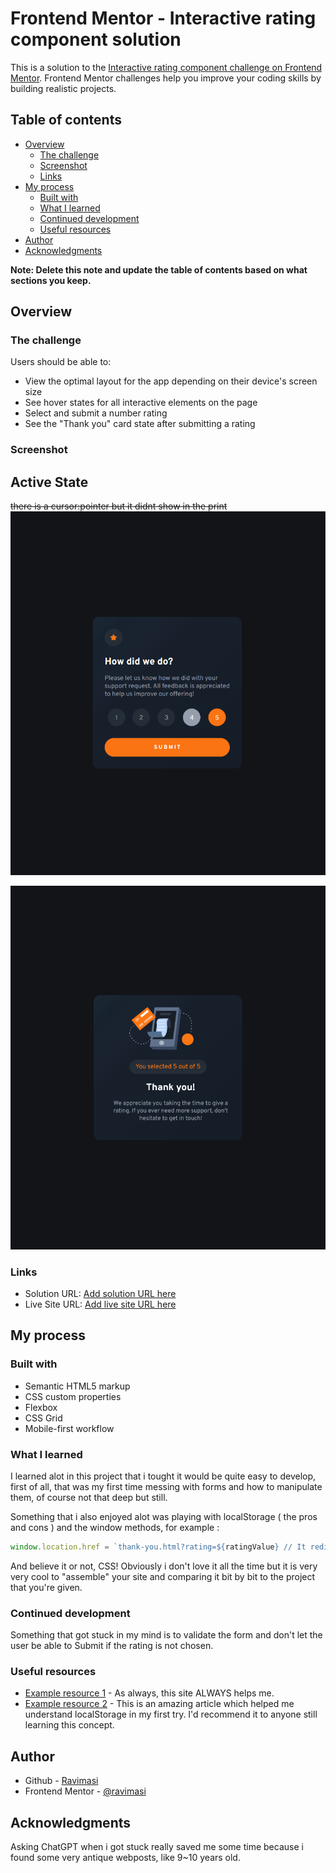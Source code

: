 # Frontend Mentor - Interactive rating component solution

This is a solution to the [Interactive rating component challenge on Frontend Mentor](https://www.frontendmentor.io/challenges/interactive-rating-component-koxpeBUmI). Frontend Mentor challenges help you improve your coding skills by building realistic projects.

## Table of contents

- [Overview](#overview)
  - [The challenge](#the-challenge)
  - [Screenshot](#screenshot)
  - [Links](#links)
- [My process](#my-process)
  - [Built with](#built-with)
  - [What I learned](#what-i-learned)
  - [Continued development](#continued-development)
  - [Useful resources](#useful-resources)
- [Author](#author)
- [Acknowledgments](#acknowledgments)

**Note: Delete this note and update the table of contents based on what sections you keep.**

## Overview

### The challenge

Users should be able to:

- View the optimal layout for the app depending on their device's screen size
- See hover states for all interactive elements on the page
- Select and submit a number rating
- See the "Thank you" card state after submitting a rating

### Screenshot

## Active State

~~there is a cursor:pointer but it didnt show in the print~~
![Active State](image-1.png)

![Thank-you Page](image-3.png)

### Links

- Solution URL: [Add solution URL here](https://your-solution-url.com)
- Live Site URL: [Add live site URL here](https://your-live-site-url.com)

## My process

### Built with

- Semantic HTML5 markup
- CSS custom properties
- Flexbox
- CSS Grid
- Mobile-first workflow

### What I learned

I learned alot in this project that i tought it would be quite easy to develop, first of all, that was my first time messing with forms and how to manipulate them, of course not that deep but still.

Something that i also enjoyed alot was playing with localStorage ( the pros and cons ) and the window methods, for example :

```js
window.location.href = `thank-you.html?rating=${ratingValue} // It redirects me to the thank-you.html page
```

And believe it or not, CSS! Obviously i don't love it all the time but it is very very cool to "assemble" your site and comparing it bit by bit to the project that you're given.

### Continued development

Something that got stuck in my mind is to validate the form and don't let the user be able to Submit if the rating is not chosen.

### Useful resources

- [Example resource 1](https://www.w3schools.com/) - As always, this site ALWAYS helps me.
- [Example resource 2](https://www.section.io/engineering-education/how-to-use-localstorage-with-javascript/) - This is an amazing article which helped me understand localStorage in my first try. I'd recommend it to anyone still learning this concept.

## Author

- Github - [Ravimasi](https://github.com/Ravimasi)
- Frontend Mentor - [@ravimasi](https://www.frontendmentor.io/profile/Ravimasi)

## Acknowledgments

Asking ChatGPT when i got stuck really saved me some time because i found some very antique webposts, like 9~10 years old.
